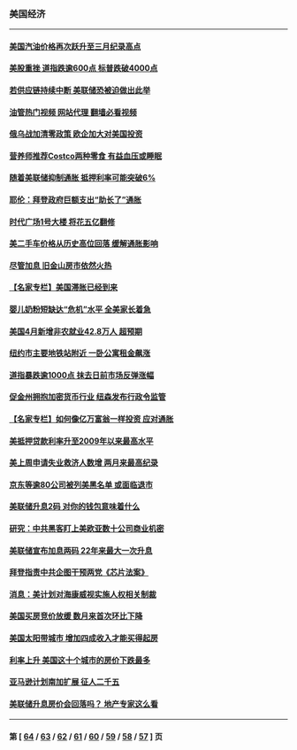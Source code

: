 ### 美国经济
---
#### [美国汽油价格再次跃升至三月纪录高点](../../pages/ncid1078158/n13731617.md?05101645) 
#### [美股重挫 道指跌逾600点 标普跌破4000点](../../pages/ncid1078158/n13731602.md?05101645) 
#### [若供应链持续中断 美联储恐被迫做出此举](../../pages/ncid1078158/n13731521.md?05101645) 
#### [油管热门视频 网站代理 翻墙必看视频](http://209.222.30.114:81/youtube.html?05101645)
#### [俄乌战加清零政策 欧企加大对美国投资](../../pages/ncid1078158/n13730219.md?05101645) 
#### [营养师推荐Costco两种零食 有益血压或睡眠](../../pages/ncid1078158/n13717853.md?05101645) 
#### [随着美联储抑制通胀 抵押利率可能突破6%](../../pages/ncid1078158/n13729303.md?05101645) 
#### [耶伦：拜登政府巨额支出“助长了”通胀](../../pages/ncid1078158/n13729086.md?05101645) 
#### [时代广场1号大楼 将花五亿翻修](../../pages/ncid1078158/n13729234.md?05101645) 
#### [美二手车价格从历史高位回落 缓解通胀影响](../../pages/ncid1078158/n13729026.md?05101645) 
#### [尽管加息 旧金山房市依然火热](../../pages/ncid1078158/n13728469.md?05101645) 
#### [【名家专栏】美国滞胀已经到来](../../pages/ncid1078158/n13728602.md?05101645) 
#### [婴儿奶粉短缺达“危机”水平 全美家长着急](../../pages/ncid1078158/n13728848.md?05101645) 
#### [美国4月新增非农就业42.8万人 超预期](../../pages/ncid1078158/n13728839.md?05101645) 
#### [纽约市主要地铁站附近 一卧公寓租金飙涨](../../pages/ncid1078158/n13728366.md?05101645) 
#### [道指暴跌逾1000点 抹去日前市场反弹涨幅](../../pages/ncid1078158/n13728230.md?05101645) 
#### [促金州拥抱加密货币行业 纽森发布行政令监管](../../pages/ncid1078158/n13728217.md?05101645) 
#### [【名家专栏】如何像亿万富翁一样投资 应对通胀](../../pages/ncid1078158/n13727916.md?05101645) 
#### [美抵押贷款利率升至2009年以来最高水平](../../pages/ncid1078158/n13728188.md?05101645) 
#### [美上周申请失业救济人数增 两月来最高纪录](../../pages/ncid1078158/n13727973.md?05101645) 
#### [京东等逾80公司被列美黑名单 或面临退市](../../pages/ncid1078158/n13727449.md?05101645) 
#### [美联储升息2码 对你的钱包意味着什么](../../pages/ncid1078158/n13727177.md?05101645) 
#### [研究：中共黑客盯上美欧亚数十公司商业机密](../../pages/ncid1078158/n13727250.md?05101645) 
#### [美联储宣布加息两码 22年来最大一次升息](../../pages/ncid1078158/n13727237.md?05101645) 
#### [拜登指责中共企图干预两党《芯片法案》](../../pages/ncid1078158/n13727200.md?05101645) 
#### [消息：美计划对海康威视实施人权相关制裁](../../pages/ncid1078158/n13727090.md?05101645) 
#### [美国买房竞价放缓 数月来首次环比下降](../../pages/ncid1078158/n13726763.md?05101645) 
#### [美国太阳带城市 增加四成收入才能买得起房](../../pages/ncid1078158/n13726739.md?05101645) 
#### [利率上升 美国这十个城市的房价下跌最多](../../pages/ncid1078158/n13726672.md?05101645) 
#### [亚马逊计划南加扩展 征人二千五](../../pages/ncid1078158/n13726609.md?05101645) 
#### [美联储升息房价会回落吗？ 地产专家这么看](../../pages/ncid1078158/n13726486.md?05101645) 

---
#### 第 [ [64](./64.md?05101645) / [63](./63.md?05101645) / [62](./62.md?05101645) / [61](./61.md?05101645) / [60](./60.md?05101645) / [59](./59.md?05101645) / [58](./58.md?05101645) / [57](./57.md?05101645) ] 页
